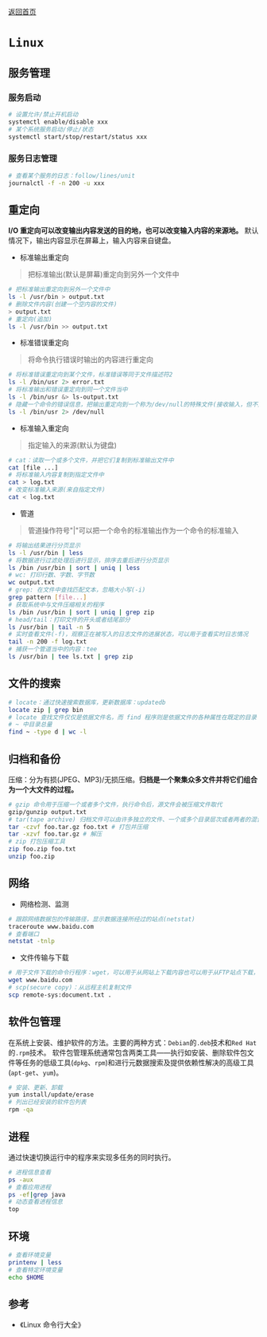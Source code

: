 [返回首页](../README.md)
# `Linux`
## 服务管理
### 服务启动
```bash
# 设置允许/禁止开机启动
systemctl enable/disable xxx
# 某个系统服务启动/停止/状态
systemctl start/stop/restart/status xxx
```
### 服务日志管理
```bash
# 查看某个服务的日志：follow/lines/unit
journalctl -f -n 200 -u xxx 
```
## 重定向
**I/O 重定向可以改变输出内容发送的目的地，也可以改变输入内容的来源地。**
默认情况下，输出内容显示在屏幕上，输入内容来自键盘。
- 标准输出重定向
> 把标准输出(默认是屏幕)重定向到另外一个文件中
```bash
# 把标准输出重定向到另外一个文件中
ls -l /usr/bin > output.txt
# 删除文件内容(创建一个空内容的文件)
> output.txt
# 重定向(追加)
ls -l /usr/bin >> output.txt
```
- 标准错误重定向
> 将命令执行错误时输出的内容进行重定向
```bash
# 将标准错误重定向到某个文件，标准错误等同于文件描述符2
ls -l /bin/usr 2> error.txt
# 将标准输出和错误重定向到同一个文件当中
ls -l /bin/usr &> ls-output.txt
# 隐藏一个命令的错误信息，把输出重定向到一个称为/dev/null的特殊文件(接收输入，但不对输入内容进行任何处理)  
ls -l /bin/usr 2> /dev/null
```
- 标准输入重定向
> 指定输入的来源(默认为键盘)
```bash
# cat：读取一个或多个文件，并把它们复制到标准输出文件中
cat [file ...]
# 将标准输入内容复制到指定文件中
cat > log.txt
# 改变标准输入来源(来自指定文件)
cat < log.txt
```
- 管道
> 管道操作符号"|"可以把一个命令的标准输出作为一个命令的标准输入
```bash
# 将输出结果进行分页显示
ls -l /usr/bin | less
# 将数据进行过滤处理后进行显示，排序去重后进行分页显示
ls /bin /usr/bin | sort | uniq | less
# wc: 打印行数、字数、字节数
wc output.txt
# grep: 在文件中查找匹配文本，忽略大小写(-i)
grep pattern [file...]
# 获取系统中与文件压缩相关的程序
ls /bin /usr/bin | sort | uniq | grep zip
# head/tail：打印文件的开头或者结尾部分
ls /usr/bin | tail -n 5
# 实时查看文件(-f)，观察正在被写入的日志文件的进展状态，可以用于查看实时日志情况
tail -n 200 -f log.txt
# 捕获一个管道当中的内容：tee
ls /usr/bin | tee ls.txt | grep zip
```
## 文件的搜索
```bash
# locate：通过快速搜索数据库，更新数据库：updatedb
locate zip | grep bin
# locate 查找文件仅仅是依据文件名，而 find 程序则是依据文件的各种属性在既定的目录（及其子目录）里查找 
# ~ 中目录总量
find ~ -type d | wc -l
```
## 归档和备份
压缩：分为有损(JPEG、MP3)/无损压缩。**归档是一个聚集众多文件并将它们组合为一个大文件的过程。**
```bash
# gzip 命令用于压缩一个或者多个文件，执行命令后，源文件会被压缩文件取代
gzip/gunzip output.txt
# tar(tape archive) 归档文件可以由许多独立的文件、一个或多个目录层次或者两者的混合组合而成
tar -czvf foo.tar.gz foo.txt # 打包并压缩
tar -xzvf foo.tar.gz # 解压
# zip 打包压缩工具
zip foo.zip foo.txt
unzip foo.zip
```
## 网络
- 网络检测、监测
```bash
# 跟踪网络数据包的传输路径，显示数据连接所经过的站点(netstat)
traceroute www.baidu.com
# 查看端口
netstat -tnlp
```
- 文件传输与下载
```bash
# 用于文件下载的命令行程序：wget，可以用于从网站上下载内容也可以用于从FTP站点下载，单个文件、多个文件甚至整个网站都可以被下载。
wget www.baidu.com
# scp(secure copy)：从远程主机复制文件
scp remote-sys:document.txt .
```
## 软件包管理
在系统上安装、维护软件的方法。主要的两种方式：`Debian`的`.deb`技术和`Red Hat`的`.rpm`技术。
软件包管理系统通常包含两类工具——执行如安装、删除软件包文件等任务的低级工具(`dpkg`、`rpm`)和进行元数据搜索及提供依赖性解决的高级工具(`apt-get`、`yum`)。
```bash
# 安装、更新、卸载
yum install/update/erase
# 列出已经安装的软件包列表
rpm -qa
```
## 进程
通过快速切换运行中的程序来实现多任务的同时执行。
```bash
# 进程信息查看
ps -aux
# 查看应用进程
ps -ef|grep java
# 动态查看进程信息
top
```
## 环境
```bash
# 查看环境变量
printenv | less
# 查看特定环境变量
echo $HOME
```

## 参考
- 《Linux 命令行大全》

